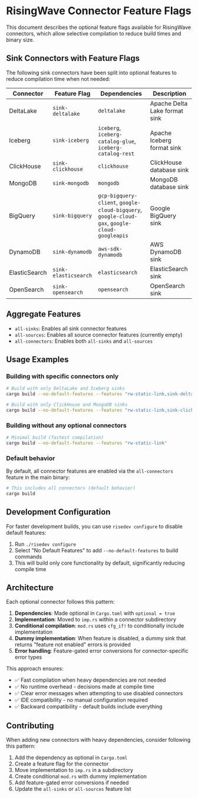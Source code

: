 # RisingWave Connector Feature Flags

This document describes the optional feature flags available for RisingWave connectors, which allow selective compilation to reduce build times and binary size.

## Sink Connectors with Feature Flags

The following sink connectors have been split into optional features to reduce compilation time when not needed:

| Connector | Feature Flag | Dependencies | Description |
|-----------|-------------|--------------|-------------|
| DeltaLake | `sink-deltalake` | `deltalake` | Apache Delta Lake format sink |
| Iceberg | `sink-iceberg` | `iceberg`, `iceberg-catalog-glue`, `iceberg-catalog-rest` | Apache Iceberg format sink |
| ClickHouse | `sink-clickhouse` | `clickhouse` | ClickHouse database sink |
| MongoDB | `sink-mongodb` | `mongodb` | MongoDB database sink |
| BigQuery | `sink-bigquery` | `gcp-bigquery-client`, `google-cloud-bigquery`, `google-cloud-gax`, `google-cloud-googleapis` | Google BigQuery sink |
| DynamoDB | `sink-dynamodb` | `aws-sdk-dynamodb` | AWS DynamoDB sink |
| ElasticSearch | `sink-elasticsearch` | `elasticsearch` | ElasticSearch sink |
| OpenSearch | `sink-opensearch` | `opensearch` | OpenSearch sink |

## Aggregate Features

- `all-sinks`: Enables all sink connector features
- `all-sources`: Enables all source connector features (currently empty)
- `all-connectors`: Enables both `all-sinks` and `all-sources`

## Usage Examples

### Building with specific connectors only

```bash
# Build with only DeltaLake and Iceberg sinks
cargo build --no-default-features --features "rw-static-link,sink-deltalake,sink-iceberg"

# Build with only ClickHouse and MongoDB sinks
cargo build --no-default-features --features "rw-static-link,sink-clickhouse,sink-mongodb"
```

### Building without any optional connectors

```bash
# Minimal build (fastest compilation)
cargo build --no-default-features --features "rw-static-link"
```

### Default behavior

By default, all connector features are enabled via the `all-connectors` feature in the main binary:

```bash
# This includes all connectors (default behavior)
cargo build
```

## Development Configuration

For faster development builds, you can use `risedev configure` to disable default features:

1. Run `./risedev configure`
2. Select "No Default Features" to add `--no-default-features` to build commands
3. This will build only core functionality by default, significantly reducing compile time

## Architecture

Each optional connector follows this pattern:

1. **Dependencies**: Made optional in `Cargo.toml` with `optional = true`
2. **Implementation**: Moved to `imp.rs` within a connector subdirectory
3. **Conditional compilation**: `mod.rs` uses `cfg_if!` to conditionally include implementation
4. **Dummy implementation**: When feature is disabled, a dummy sink that returns "feature not enabled" errors is provided
5. **Error handling**: Feature-gated error conversions for connector-specific error types

This approach ensures:
- ✅ Fast compilation when heavy dependencies are not needed
- ✅ No runtime overhead - decisions made at compile time
- ✅ Clear error messages when attempting to use disabled connectors
- ✅ IDE compatibility - no manual configuration required
- ✅ Backward compatibility - default builds include everything

## Contributing

When adding new connectors with heavy dependencies, consider following this pattern:

1. Add the dependency as optional in `Cargo.toml`
2. Create a feature flag for the connector
3. Move implementation to `imp.rs` in a subdirectory
4. Create conditional `mod.rs` with dummy implementation
5. Add feature-gated error conversions if needed
6. Update the `all-sinks` or `all-sources` feature list